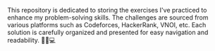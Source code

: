 This repository is dedicated to storing the exercises I've practiced to enhance my problem-solving skills. The challenges are sourced from various platforms such as Codeforces, HackerRank, VNOI, etc. Each solution is carefully organized and presented for easy navigation and readability. 🚀🧠💻
